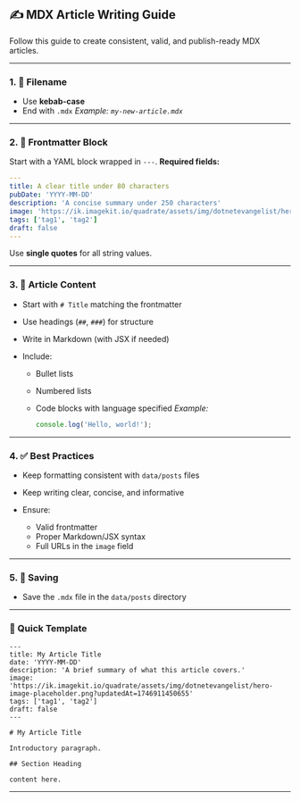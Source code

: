 ## ✍️ MDX Article Writing Guide

Follow this guide to create consistent, valid, and publish-ready MDX articles.

---

### 1. 📄 Filename

* Use **kebab-case**
* End with `.mdx`
  *Example: `my-new-article.mdx`*

---

### 2. 🔖 Frontmatter Block

Start with a YAML block wrapped in `---`.
**Required fields:**

```yaml
---
title: A clear title under 80 characters
pubDate: 'YYYY-MM-DD'
description: 'A concise summary under 250 characters'
image: 'https://ik.imagekit.io/quadrate/assets/img/dotnetevangelist/hero-image-placeholder.png?updatedAt=1746911450655' # will replace later
tags: ['tag1', 'tag2']
draft: false
---
```

Use **single quotes** for all string values.

---

### 3. 📝 Article Content

* Start with `# Title` matching the frontmatter
* Use headings (`##`, `###`) for structure
* Write in Markdown (with JSX if needed)
* Include:

  * Bullet lists
  * Numbered lists
  * Code blocks with language specified
    *Example:*

    ```js
    console.log('Hello, world!');
    ```

---

### 4. ✅ Best Practices

* Keep formatting consistent with `data/posts` files
* Keep writing clear, concise, and informative
* Ensure:

  * Valid frontmatter
  * Proper Markdown/JSX syntax
  * Full URLs in the `image` field

---

### 5. 📁 Saving

* Save the `.mdx` file in the `data/posts` directory

---

### 🧩 Quick Template

```mdx
---
title: My Article Title
date: 'YYYY-MM-DD'
description: 'A brief summary of what this article covers.'
image: 'https://ik.imagekit.io/quadrate/assets/img/dotnetevangelist/hero-image-placeholder.png?updatedAt=1746911450655'
tags: ['tag1', 'tag2']
draft: false
---

# My Article Title

Introductory paragraph.

## Section Heading

content here.
```

---

